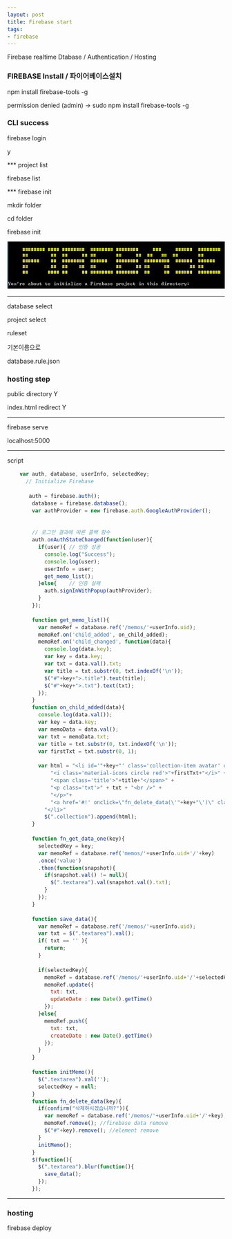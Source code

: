```yaml
---
layout: post
title: Firebase start
tags:
- firebase
---
```


Firebase realtime Dtabase / Authentication / Hosting


### FIREBASE Install / 파이어베이스설치 

npm install firebase-tools -g

permission denied (admin)
-> sudo npm install firebase-tools -g


### CLI success

firebase login

y


*** project list

firebase list


*** firebase init

mkdir folder

cd folder

firebase init

![](../images/170422_1.JPG)


---

database select

project select

ruleset

기본이름으로

database.rule.json



### hosting step

public directory Y

index.html redirect Y


---

firebase serve

localhost:5000

---

script

```javascript
	var auth, database, userInfo, selectedKey;
	  // Initialize Firebase
    
       auth = firebase.auth();
        database = firebase.database();
        var authProvider = new firebase.auth.GoogleAuthProvider();


        // 로그인 결과에 따른 콜백 함수
        auth.onAuthStateChanged(function(user){
          if(user){ // 인증 성공
            console.log("Success");
            console.log(user);
            userInfo = user;
            get_memo_list();
          }else{    // 인증 실패
            auth.signInWithPopup(authProvider);
          }
        });

        function get_memo_list(){
          var memoRef = database.ref('/memos/'+userInfo.uid);
          memoRef.on('child_added', on_child_added);
          memoRef.on('child_changed', function(data){
            console.log(data.key);
            var key = data.key;
            var txt = data.val().txt;
            var title = txt.substr(0, txt.indexOf('\n'));
            $("#"+key+">.title").text(title);
            $("#"+key+">.txt").text(txt);
          });
        }
        function on_child_added(data){
          console.log(data.val());
          var key = data.key;
          var memoData = data.val();
          var txt = memoData.txt;
          var title = txt.substr(0, txt.indexOf('\n'));
          var firstTxt = txt.substr(0, 1);
          
          var html = "<li id='"+key+"' class='collection-item avatar' onclick='fn_get_data_one(this.id);'>" +
              "<i class='material-icons circle red'>"+firstTxt+"</i>" +
              "<span class='title'>"+title+"</span>" +
              "<p class='txt'>" + txt + "<br />" +
              "</p>"+
              "<a href='#!' onclick=\"fn_delete_data(\'"+key+"\')\" class='secondary-content'><i class='material-icons'>grade</i></a>"
            "</li>"
            $(".collection").append(html);
        }

        function fn_get_data_one(key){
          selectedKey = key;
          var memoRef = database.ref('memos/'+userInfo.uid+'/'+key)
          .once('value')
          .then(function(snapshot){
            if(snapshot.val() != null){
              $(".textarea").val(snapshot.val().txt);
            }
          });
        }

        function save_data(){
          var memoRef = database.ref('/memos/'+userInfo.uid);
          var txt = $(".textarea").val();
          if( txt == '' ){
            return;
          }

          if(selectedKey){
            memoRef = database.ref('/memos/'+userInfo.uid+'/'+selectedKey);
            memoRef.update({
              txt: txt,
              updateDate : new Date().getTime()
            });
          }else{
            memoRef.push({
              txt: txt,
              createDate : new Date().getTime()
            });
          }
        }

        function initMemo(){
          $(".textarea").val('');
          selectedKey = null;
        }
        function fn_delete_data(key){
          if(confirm("삭제하시겠습니까?")){
            var memoRef = database.ref('/memos/'+userInfo.uid+'/'+key);
            memoRef.remove(); //firebase data remove
            $("#"+key).remove(); //element remove
          }
          initMemo();
        }
        $(function(){
          $(".textarea").blur(function(){
            save_data();
          });
        });
```

---

### hosting

firebase deploy


